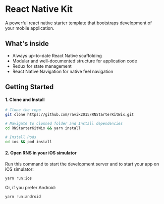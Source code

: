 # React Native Kit 

A powerful react native starter template that bootstraps development of your mobile application.

## What's inside

- Always up-to-date React Native scaffolding
- Modular and well-documented structure for application code
- Redux for state management
- React Native Navigation for native feel navigation


## Getting Started

#### 1. Clone and Install

```bash
# Clone the repo
git clone https://github.com/ravik2015/RNStarterKitWix.git

# Navigate to clonned folder and Install dependencies
cd RNStarterKitWix && yarn install

# Install Pods
cd ios && pod install
```

#### 2. Open RNS in your iOS simulator

Run this command to start the development server and to start your app on iOS simulator:
```
yarn run:ios
```

Or, if you prefer Android:
```
yarn run:android
```
